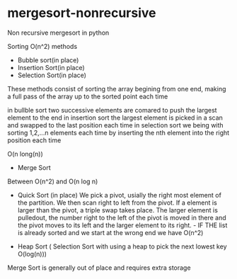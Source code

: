 # mergesort-nonrecursive
Non recursive mergesort in python

Sorting
O(n^2) methods
  - Bubble sort(in place)
  - Insertion Sort(in place)
  - Selection Sort(in place)

  These methods consist of sorting the array begining from one end, making a full pass of the
  array up to the sorted point each time

  in bullble sort two successive elements are comared to push the largest element to the end
  in insertion sort the largest element is picked in a scan and swapped to the last position each time
  in selection sort we being with sorting 1,2,...n elements each time by inserting the nth element into the
  right position each time


O(n long(n))
   - Merge Sort

Between O(n^2) and O(n log n)
   - Quick Sort (in place)
   We pick a pivot, usially the right most element of the partition. We then scan right to left from the pivot.
   If a element is larger than the pivot, a triple swap takes place. The larger element is pulledout, the number right to the left of the pivot is moved in there and the pivot moves to its left and the larger element to its right.   - IF THE list is already sorted and we start at the wrong end we have O(n^2)

   - Heap Sort ( Selection Sort with using a heap to pick the
     	       	  next lowest key O(log(n)))

Merge Sort is generally out of place and requires extra storage
